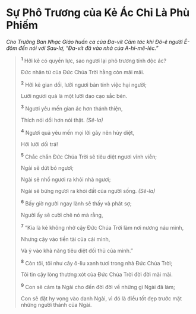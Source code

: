 # Sự Phô Trương của Kẻ Ác Chỉ Là Phù Phiếm

_Cho Trưởng Ban Nhạc Giáo huấn ca của Ða-vít Cảm tác khi Ðô-ê người Ê-đôm đến nói với Sau-lơ, “Ða-vít đã vào nhà của A-hi-mê-léc.”_

> <sup><b>1</b></sup> Hỡi kẻ có quyền lực, sao ngươi lại phô trương tính độc ác?
>
> Đức nhân từ của Ðức Chúa Trời hằng còn mãi mãi.
>
> <sup><b>2</b></sup> Hỡi kẻ gian dối, lưỡi ngươi bàn tính việc hại người;
>
> Lưỡi ngươi quả là một lưỡi dao cạo sắc bén.
>
> <sup><b>3</b></sup> Ngươi yêu mến gian ác hơn thánh thiện,
>
> Thích nói dối hơn nói thật. _(Sê-la)_
>
> <sup><b>4</b></sup> Ngươi quả yêu mến mọi lời gây nên hủy diệt,
>
> Hỡi lưỡi dối trá!
>
> <sup><b>5</b></sup> Chắc chắn Ðức Chúa Trời sẽ tiêu diệt ngươi vĩnh viễn;
>
> Ngài sẽ dứt bỏ ngươi;
>
> Ngài sẽ nhổ ngươi ra khỏi nhà ngươi;
>
> Ngài sẽ bứng ngươi ra khỏi đất của người sống. _(Sê-la)_
>
> <sup><b>6</b></sup> Bấy giờ người ngay lành sẽ thấy và phát sợ;
>
> Người ấy sẽ cười chê nó mà rằng,
>
> <sup><b>7</b></sup> “Kìa là kẻ không nhờ cậy Ðức Chúa Trời làm nơi nương náu mình,
>
> Nhưng cậy vào tiền tài của cải mình,
>
> Và ỷ vào khả năng tiêu diệt đối thủ của mình.”
>
> <sup><b>8</b></sup> Còn tôi, tôi như cây ô-liu xanh tươi trong nhà Ðức Chúa Trời;
>
> Tôi tin cậy lòng thương xót của Ðức Chúa Trời đời đời mãi mãi.
>
> <sup><b>9</b></sup> Con sẽ cảm tạ Ngài cho đến đời đời về những gì Ngài đã làm;
>
> Con sẽ đặt hy vọng vào danh Ngài, vì đó là điều tốt đẹp trước mặt những người thánh của Ngài.
